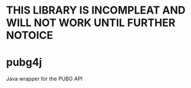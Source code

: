 # THIS LIBRARY IS INCOMPLEAT AND WILL NOT WORK UNTIL FURTHER NOTOICE

# pubg4j
Java wrapper for the PUBG API


